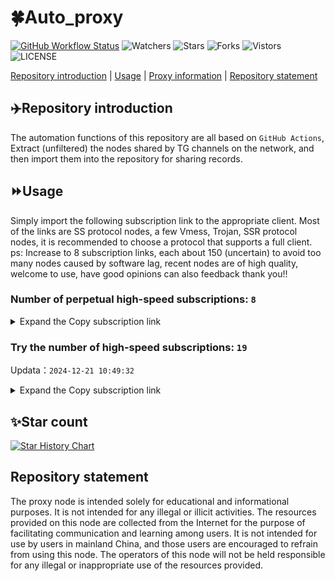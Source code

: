 # 🍀Auto_proxy
[![GitHub Workflow Status](https://img.shields.io/github/actions/workflow/status/PangTouY00/Auto_proxy/main.yml?branch=main)](https://github.com/PangTouY00/Auto_proxy/actions/workflows/main.yml?branch=main) 
![Watchers](https://img.shields.io/github/watchers/w1770946466/Auto_proxy) ![Stars](https://img.shields.io/github/stars/PangTouY00/Auto_proxy) ![Forks](https://img.shields.io/github/forks/w1770946466/Auto_proxy) ![Vistors](https://visitor-badge.laobi.icu/badge?page_id=PangTouY00.Auto_proxy) ![LICENSE](https://img.shields.io/badge/license-CC%20BY--SA%204.0-green.svg)

[Repository introduction](https://github.com/PangTouY00/Auto_proxy#Repositoryintroduction) | [Usage](https://github.com/PangTouY00/Auto_proxy#Usage) | [Proxy information](https://github.com/PangTouY00/Auto_proxy#Proxyinformation) | [Repository statement](https://github.com/PangTouY00/Auto_proxy#Repositorystatement)

## ✈️Repository introduction
The automation functions of this repository are all based on `GitHub Actions`,
Extract (unfiltered) the nodes shared by TG channels on the network, and then import them into the repository for sharing records.

## ⏩Usage
Simply import the following subscription link to the appropriate client. Most of the links are SS protocol nodes, a few Vmess, Trojan, SSR protocol nodes, it is recommended to choose a protocol that supports a full client.
ps: Increase to 8 subscription links, each about 150 (uncertain) to avoid too many nodes caused by software lag, recent nodes are of high quality, welcome to use, have good opinions can also feedback thank you!!

### Number of perpetual high-speed subscriptions: `8`

<details>
  <summary>Expand the Copy subscription link</summary>

  
- [Multiprotocol Base64 encoding](https://raw.githubusercontent.com/PangTouY00/Auto_proxy/main/Long_term_subscription1)
`https://raw.githubusercontent.com/PangTouY00/Auto_proxy/main/Long_term_subscription_num`
`Total number of merge nodes: 2275`

- [Multiprotocol Base64 encoding](https://raw.githubusercontent.com/PangTouY00/Auto_proxy/main/Long_term_subscription1)
`https://raw.githubusercontent.com/PangTouY00/Auto_proxy/main/Long_term_subscription1`
`Total number of merge nodes: 285`

- [Multiprotocol Base64 encoding](https://raw.githubusercontent.com/PangTouY00/Auto_proxy/main/Long_term_subscription2)
`https://raw.githubusercontent.com/PangTouY00/Auto_proxy/main/Long_term_subscription2`
`Total number of merge nodes: 285`

- [Multiprotocol Base64 encoding](https://raw.githubusercontent.com/PangTouY00/Auto_proxy/main/Long_term_subscription3)
`https://raw.githubusercontent.com/PangTouY00/Auto_proxy/main/Long_term_subscription3`
`Total number of merge nodes: 285`

- [Multiprotocol Base64 encoding](https://raw.githubusercontent.com/PangTouY00/Auto_proxy/main/Long_term_subscription4)
`https://raw.githubusercontent.com/PangTouY00/Auto_proxy/main/Long_term_subscription4`
`Total number of merge nodes: 285`

- [Multiprotocol Base64 encoding](https://raw.githubusercontent.comPangTouY00/Auto_proxy/main/Long_term_subscription5)
`https://raw.githubusercontent.com/PangTouY00/Auto_proxy/main/Long_term_subscription5`
`Total number of merge nodes: 285`

- [Multiprotocol Base64 encoding](https://raw.githubusercontent.com/PangTouY00/Auto_proxy/main/Long_term_subscription6)
`https://raw.githubusercontent.com/PangTouY00/Auto_proxy/main/Long_term_subscription6`
`Total number of merge nodes: 285`

- [Multiprotocol Base64 encoding](https://raw.githubusercontent.com/PangTouY00/Auto_proxy/main/Long_term_subscription7)
`https://raw.githubusercontent.com/PangTouY00/Auto_proxy/main/Long_term_subscription7`
`Total number of merge nodes: 285`

- [Multiprotocol Base64 encoding](https://raw.githubusercontent.com/PangTouY00/Auto_proxy/main/Long_term_subscription8)
`https://raw.githubusercontent.com/PangTouY00/Auto_proxy/main/Long_term_subscription8`
`Total number of merge nodes: 280`

- [Clash subscription](https://raw.githubusercontent.com/PangTouY00/Auto_proxy/main/Long_term_subscription2.yaml)
`https://raw.githubusercontent.com/PangTouY00/Auto_proxy/main/Long_term_subscription1.yaml`


- [Clash subscription](https://raw.githubusercontent.com/PangTouY00/Auto_proxy/main/Long_term_subscription2.yaml)
`https://raw.githubusercontent.com/PangTouY00/Auto_proxy/main/Long_term_subscription2.yaml`


- [Clash subscription](https://raw.githubusercontent.com/PangTouY00/Auto_proxy/main/Long_term_subscription3.yaml)
`https://raw.githubusercontent.com/PangTouY00/Auto_proxy/main/Long_term_subscription3.yaml`
  
</details>

### Try the number of high-speed subscriptions: `19`
Updata：`2024-12-21 10:49:32`


<details>
  <summary>Expand the Copy subscription link</summary>  







































































































































































































































































































































































































































































































































































































































































































































































































































































































































































































































































































































































































































































































































































































































































































































































































































































































































































































































































































































































































































































































































































































































































































































































































































































































































































































































































































































































































































































































































































































































































































































































































































































































































































































































































































































































































































































































































































































































































































































































































































































































































































































































































































































































































































































































































































































































































































































































































































































































































































































































































































































































































































































































































































































































































































































































































































































































































































































































































































































































































































































































































































































































































































































































































































































































































































































































































































































































































































































































































































































































































































































































































































































































































































































































































































































































































































































































































































































































































































































































































































































































































































































































































































































































































































































































































































































































































































































































































































































































































































































































































































































































































































































































































































































































































































































































































































































































































































































































































































































































































































































































































































































































































































































































































































































































































































































































































































































































































































































































































































































































































































































































































































































































































































































































































































































































































































































































































































































































































































































































































































































































































































































































































































































































































































































































































































































































































































































































































































































































































































































































































































































































































































































































































































































































































































































































































































































































































































































































































































































































































































































































































































































































































































































































































































































































































































































































































































































































































































































































































































































































































































































































































































































































































































































































































































































































































































































































































































































































































































































































































































































































































































































































































































































































































































































































































































































































































































































































































































































































































































































































































































































































































































































































































































































































































































































































































































































































































































































































































































































































































































>Trial subscription：
`https://nodefree.githubrowcontent.com/2024/12/20241220.txt`




>Trial subscription：
`https://lanmaoyun.icu/api/v1/client/subscribe?token=a39a2cd992d0628a7eed846a3ae177cc`




>Trial subscription：
`https://fs.v2rayse.com/share/20241221/9oj7nukcqj.txt`




>Trial subscription：
`https://ch.louwangzhiyu.xyz/api/v1/client/subscribe?token=da90b93fc7920d8d9227793c5a2ec34a`




>Trial subscription：
`https://sulink.pro/api/v1/client/subscribe?token=3f3f69860cd65945591a1f6563f49c8f`




>Trial subscription：
`https://vpn.sudatech.store/api/v1/client/subscribe?token=fc3d6b0f930054c6e5df91ca8a178ff4`




>Trial subscription：
`https://vt.louwangzhiyu.xyz/api/v1/client/subscribe?token=6e3c8a6a47343e284a7d057eaa2a4afc`




>Trial subscription：
`https://qingyun.zybs.eu.org/api/v1/client/subscribe?token=c11c4784b09588504e8f26a6fdb5e285`




>Trial subscription：
`https://xueyejiasu.com/api/v1/client/subscribe?token=bcba1e69843038035a8724b631f322c8`




>Trial subscription：
`https://www.kuaidog009.top/api/v1/client/subscribe?token=3964fc5b84b6da43c1851feebf03d4f3`




>Trial subscription：
`https://dashuai.us/api/v1/client/subscribe?token=85ee52671a933b1f3890fda61c156065`




>Trial subscription：
`https://666666222.xyz/api/v1/client/subscribe?token=d527a1daf00387d99374d0b7577e2c39`




>Trial subscription：
`https://needss.link/api/v1/client/subscribe?token=88c22384d9ccc9739bcaca3ddd398358`




>Trial subscription：
`https://abyssvpn.com/api/v1/client/subscribe?token=1b04253c30b020f6ee7d6eefd73db2d0`




>Trial subscription：
`https://www.kuaidog006.top/api/v1/client/subscribe?token=bb434eadc4cf15c93521797c3cb4b9e8`




>Trial subscription：
`https://hy-2.com/api/v1/client/subscribe?token=584ea573a693ab3d78ea3d642394d78f`




>Trial subscription：
`https://sq9xy6.cpminig.com/api/v1/client/subscribe?token=2216c4562fbedbe791d0af5941272874`




>Trial subscription：
`https://v2rayshare.githubrowcontent.com/2024/12/20241221.txt`




>Trial subscription：
`https://dl.vfkum.website/api/v1/client/subscribe?token=a8559713aed153c3be5793d10a1fa0a7`



</details>

## ✨Star count
[![Star History Chart](https://api.star-history.com/svg?repos=PangTouY00/Auto_proxy&type=Date)](https://star-history.com/#w1770946466/Auto_proxy&Date)



## Repository statement
The proxy node is intended solely for educational and informational purposes. It is not intended for any illegal or illicit activities. The resources provided on this node are collected from the Internet for the purpose of facilitating communication and learning among users. It is not intended for use by users in mainland China, and those users are encouraged to refrain from using this node. The operators of this node will not be held responsible for any illegal or inappropriate use of the resources provided.

